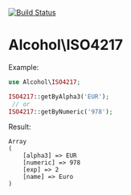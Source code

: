 [![Build Status](https://travis-ci.org/alcohol/iso4217.png?branch=master)](https://travis-ci.org/alcohol/iso4217)

# Alcohol\ISO4217

Example:

```php
use Alcohol\ISO4217;

ISO4217::getByAlpha3('EUR');
 // or
ISO4217::getByNumeric('978');
```

Result:

```
Array
(
    [alpha3] => EUR
    [numeric] => 978
    [exp] => 2
    [name] => Euro
)
```
